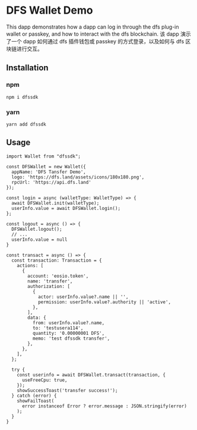 # DFS Wallet Demo

This dapp demonstrates how a dapp can log in through the dfs plug-in wallet or passkey, and how to interact with the dfs blockchain.
该 dapp 演示了一个 dapp 如何通过 dfs 插件钱包或 passkey 的方式登录，以及如何与 dfs 区块链进行交互。

## Installation

### npm

```
npm i dfssdk
```

### yarn

```
yarn add dfssdk
```

## Usage

```
import Wallet from "dfssdk";

const DFSWallet = new Wallet({
  appName: 'DFS Tansfer Demo',
  logo: 'https://dfs.land/assets/icons/180x180.png',
  rpcUrl: 'https://api.dfs.land'
});

const login = async (walletType: WalletType) => {
  await DFSWallet.init(walletType);
  userInfo.value = await DFSWallet.login();
};

const logout = async () => {
  DFSWallet.logout();
  // ...
  userInfo.value = null
}

const transact = async () => {
  const transaction: Transaction = {
    actions: [
      {
        account: 'eosio.token',
        name: 'transfer',
        authorization: [
          {
            actor: userInfo.value?.name || '',
            permission: userInfo.value?.authority || 'active',
          },
        ],
        data: {
          from: userInfo.value?.name,
          to: 'testusera114',
          quantity: '0.00000001 DFS',
          memo: 'test dfssdk transfer',
        },
      },
    ],
  };

  try {
    const userinfo = await DFSWallet.transact(transaction, {
      useFreeCpu: true,
    });
    showSuccessToast('transfer success!');
  } catch (error) {
    showFailToast(
      error instanceof Error ? error.message : JSON.stringify(error)
    );
  }
}

```
